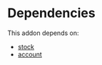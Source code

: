 # Dependencies

This addon depends on:

- [stock](../../../../../oca-ocb-warehouse/odoo-bringout-oca-ocb-stock)
- [account](../../../../odoo-bringout-oca-ocb-account)
